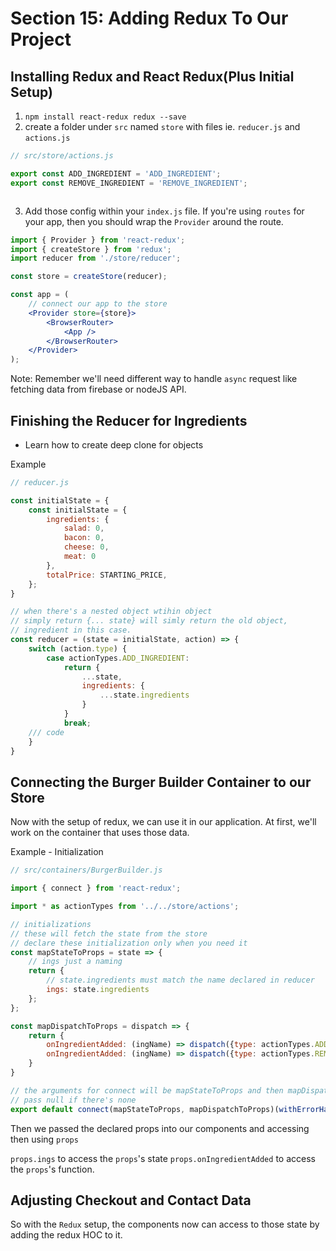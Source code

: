 # Section 15: Adding Redux To Our Project

## Installing Redux and React Redux(Plus Initial Setup)

1. `npm install react-redux redux --save`
2. create a folder under `src` named `store` with files ie. `reducer.js` and `actions.js`

```jsx
// src/store/actions.js

export const ADD_INGREDIENT = 'ADD_INGREDIENT';
export const REMOVE_INGREDIENT = 'REMOVE_INGREDIENT';
```

```jsx

```

3. Add those config within your `index.js` file. If you're using `routes` for your app, then you should wrap the `Provider` around the route.

```jsx
import { Provider } from 'react-redux';
import { createStore } from 'redux';
import reducer from './store/reducer';

const store = createStore(reducer);

const app = (
    // connect our app to the store
    <Provider store={store}>
        <BrowserRouter>
            <App />
        </BrowserRouter>
    </Provider>
);
```

Note: Remember we'll need different way to handle `async` request like fetching data from firebase or nodeJS API.

## Finishing the Reducer for Ingredients

- Learn how to create deep clone for objects

Example
```jsx
// reducer.js

const initialState = {
    const initialState = {
        ingredients: {
            salad: 0,
            bacon: 0,
            cheese: 0,
            meat: 0
        },
        totalPrice: STARTING_PRICE,
    };
}

// when there's a nested object wtihin object
// simply return {... state} will simly return the old object,
// ingredient in this case.
const reducer = (state = initialState, action) => {
    switch (action.type) {
        case actionTypes.ADD_INGREDIENT:
            return {
                ...state,
                ingredients: {
                    ...state.ingredients
                }
            }
            break;
    /// code
    }
}
```

## Connecting the Burger Builder Container to our Store

Now with the setup of redux, we can use it in our application. At first, we'll work on the container that uses those data.

Example - Initialization
```jsx
// src/containers/BurgerBuilder.js

import { connect } from 'react-redux';

import * as actionTypes from '../../store/actions';

// initializations
// these will fetch the state from the store
// declare these initialization only when you need it
const mapStateToProps = state => {
    // ings just a naming
    return {
        // state.ingredients must match the name declared in reducer
        ings: state.ingredients
    };
};

const mapDispatchToProps = dispatch => {
    return {
        onIngredientAdded: (ingName) => dispatch({type: actionTypes.ADD_INGREDIENT, ingredientName: ingName}),
        onIngredientAdded: (ingName) => dispatch({type: actionTypes.REMOVE_INGREDIENT, ingredientName: ingName}),
    }
}

// the arguments for connect will be mapStateToProps and then mapDispatchToProps
// pass null if there's none
export default connect(mapStateToProps, mapDispatchToProps)(withErrorHandler( BurgerBuilder, axios ));
```

Then we passed the declared props into our components and accessing then using `props`

`props.ings` to access the `props`'s state
`props.onIngredientAdded` to access the `props`'s function.

## Adjusting Checkout and Contact Data

So with the `Redux` setup, the components now can access to those state by adding the redux HOC to it.
